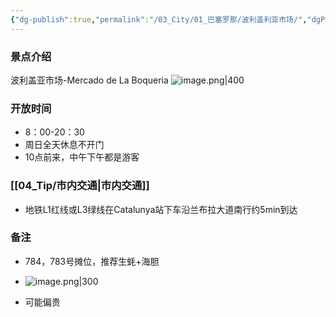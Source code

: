 ```yaml
---
{"dg-publish":true,"permalink":"/03_City/01_巴塞罗那/波利盖利亚市场/","dgPassFrontmatter":true}
---
```


### 景点介绍
波利盖亚市场-Mercado de La Boqueria
![image.png|400](https://obsidan-1314364309.cos.ap-beijing.myqcloud.com/obsidan/20250304004310581.png)

### 开放时间
+ 8：00-20：30
+ 周日全天休息不开门
+ 10点前来，中午下午都是游客
### [[04_Tip/市内交通\|市内交通]]
+ 地铁L1红线或L3绿线在Catalunya站下车沿兰布拉大道南行约5min到达
### 备注
+ 784，783号摊位，推荐生蚝+海胆
+ ![image.png|300](https://obsidan-1314364309.cos.ap-beijing.myqcloud.com/obsidan/20250304004040032.png)

+ 可能偏贵
